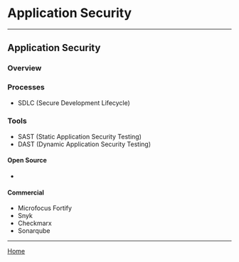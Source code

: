 # Application Security
***
## Application Security
### Overview


### Processes
- SDLC (Secure Development Lifecycle) 

### Tools
- SAST (Static Application Security Testing)
- DAST (Dynamic Application Security Testing) 

#### Open Source
- 

#### Commercial
- Microfocus Fortify
- Snyk
- Checkmarx
- Sonarqube

***
[Home](README.md)
